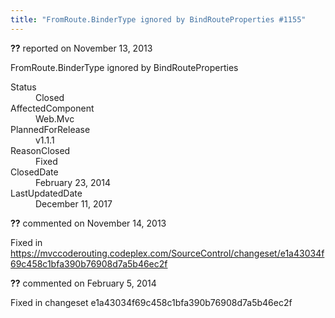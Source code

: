 ```yaml
---
title: "FromRoute.BinderType ignored by BindRouteProperties #1155"
---
```

<div class="issue-report"><div class="issue-header"><b>??</b> reported on <time datetime="2013-11-13T19:38:58.857-08:00" title="2013-11-13T19:38:58.857-08:00">November 13, 2013</time></div><div class="issue-message" markdown="1">

FromRoute.BinderType ignored by BindRouteProperties

</div><div class="issue-footer"><dl><dt>Status</dt><dd>Closed</dd><dt>AffectedComponent</dt><dd>Web.Mvc</dd><dt>PlannedForRelease</dt><dd>v1.1.1</dd><dt>ReasonClosed</dt><dd>Fixed</dd><dt>ClosedDate</dt><dd><time datetime="2014-02-23T18:58:29.15-08:00" title="2014-02-23T18:58:29.15-08:00">February 23, 2014</time></dd><dt>LastUpdatedDate</dt><dd><time datetime="2017-12-11T02:15:56.247-08:00" title="2017-12-11T02:15:56.247-08:00">December 11, 2017</time></dd></dl></div></div><div id="comment-123098" class="issue-comment"><div class="issue-header"><b>??</b> commented on <time datetime="2013-11-14T19:46:15.773-08:00" title="2013-11-14T19:46:15.773-08:00">November 14, 2013</time></div><div class="issue-message" markdown="1">

Fixed in https://mvccoderouting.codeplex.com/SourceControl/changeset/e1a43034f69c458c1bfa390b76908d7a5b46ec2f

</div></div><div id="comment-132723" class="issue-comment"><div class="issue-header"><b>??</b> commented on <time datetime="2014-02-05T11:42:29.387-08:00" title="2014-02-05T11:42:29.387-08:00">February 5, 2014</time></div><div class="issue-message" markdown="1">

Fixed in changeset e1a43034f69c458c1bfa390b76908d7a5b46ec2f

</div></div>